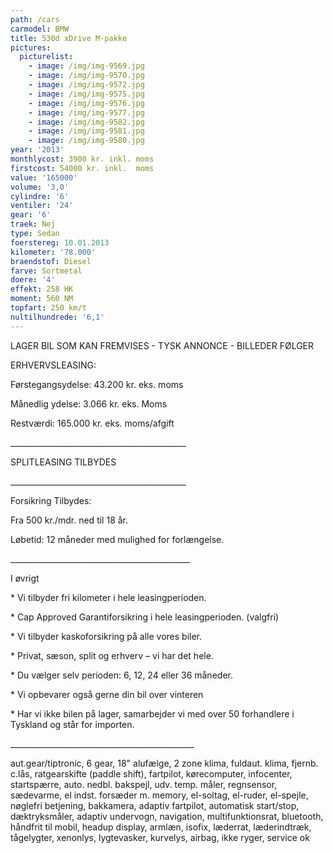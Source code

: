```yaml
---
path: /cars
carmodel: BMW
title: 530d xDrive M-pakke
pictures:
  picturelist:
    - image: /img/img-9569.jpg
    - image: /img/img-9570.jpg
    - image: /img/img-9572.jpg
    - image: /img/img-9575.jpg
    - image: /img/img-9576.jpg
    - image: /img/img-9577.jpg
    - image: /img/img-9582.jpg
    - image: /img/img-9581.jpg
    - image: /img/img-9580.jpg
year: '2013'
monthlycost: 3900 kr. inkl. moms
firstcost: 54000 kr. inkl.  moms
value: '165000'
volume: '3,0'
cylindre: '6'
ventiler: '24'
gear: '6'
traek: Nej
type: Sedan
foerstereg: 10.01.2013
kilometer: '78.000'
braendstof: Diesel
farve: Sortmetal
doere: '4'
effekt: 258 HK
moment: 560 NM
topfart: 250 km/t
nultilhundrede: '6,1'
---
```

LAGER BIL SOM KAN FREMVISES - TYSK ANNONCE - BILLEDER FØLGER

ERHVERVSLEASING:

 Førstegangsydelse: 43.200 kr. eks. moms

 Månedlig ydelse: 3.066 kr. eks. Moms

 Restværdi: 165.000 kr. eks. moms/afgift

\_\_\_\_\_\_\_\_\_\_\_\_\_\_\_\_\_\_\_\_\_\_\_\_\_\_\_\_\_\_\_\_\_\_\_\_\_\_\_\_\_\_\_\_

 SPLITLEASING TILBYDES

 \_\_\_\_\_\_\_\_\_\_\_\_\_\_\_\_\_\_\_\_\_\_\_\_\_\_\_\_\_\_\_\_\_\_\_\_\_\_\_\_\_\_\_\_

 Forsikring Tilbydes:

 Fra 500 kr./mdr. ned til 18 år.

 Løbetid: 12 måneder med mulighed for forlængelse.

\_\_\_\_\_\_\_\_\_\_\_\_\_\_\_\_\_\_\_\_\_\_\_\_\_\_\_\_\_\_\_\_\_\_\_\_\_\_\_\_\_\_\_\__

I øvrigt

\* Vi tilbyder fri kilometer i hele leasingperioden.

\* Cap Approved Garantiforsikring i hele leasingperioden. (valgfri)

\* Vi tilbyder kaskoforsikring på alle vores biler.

\* Privat, sæson, split og erhverv – vi har det hele.

\* Du vælger selv perioden: 6, 12, 24 eller 36 måneder.

\* Vi opbevarer også gerne din bil over vinteren

\* Har vi ikke bilen på lager, samarbejder vi med over 50 forhandlere i Tyskland og står for importen.

\_\_\_\_\_\_\_\_\_\_\_\_\_\_\_\_\_\_\_\_\_\_\_\_\_\_\_\_\_\_\_\_\_\_\_\_\_\_\_\_\_\_\_\_\_\_

aut.gear/tiptronic, 6 gear, 18" alufælge, 2 zone klima, fuldaut. klima, fjernb. c.lås, ratgearskifte (paddle shift), fartpilot, kørecomputer, infocenter, startspærre, auto. nedbl. bakspejl, udv. temp. måler, regnsensor, sædevarme, el indst. forsæder m. memory, el-soltag, el-ruder, el-spejle, nøglefri betjening, bakkamera, adaptiv fartpilot, automatisk start/stop, dæktryksmåler, adaptiv undervogn, navigation, multifunktionsrat, bluetooth, håndfrit til mobil, headup display, armlæn, isofix, læderrat, læderindtræk, tågelygter, xenonlys, lygtevasker, kurvelys, airbag, ikke ryger, service ok
